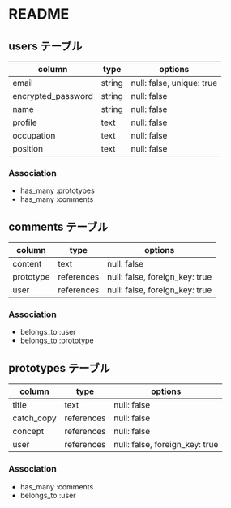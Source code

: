 # README

## users テーブル

| column             | type   | options                   |
| ------------------ | ------ | ------------------------- |
| email              | string | null: false, unique: true |
| encrypted_password | string | null: false               |
| name               | string | null: false               |
| profile            | text   | null: false               |
| occupation         | text   | null: false               |
| position           | text   | null: false               |

### Association
- has_many :prototypes
- has_many :comments

## comments テーブル

| column    | type       | options                        |
| --------- | ---------- | ------------------------------ |
| content   | text       | null: false                    |
| prototype | references | null: false, foreign_key: true |
| user      | references | null: false, foreign_key: true |

### Association
- belongs_to :user
- belongs_to :prototype


## prototypes テーブル

| column     | type       | options                        |
| ---------- | ---------- | ------------------------------ |
| title      | text       | null: false                    |
| catch_copy | references | null: false                    |
| concept    | references | null: false                    |
| user       | references | null: false, foreign_key: true |

### Association
- has_many :comments
- belongs_to :user

